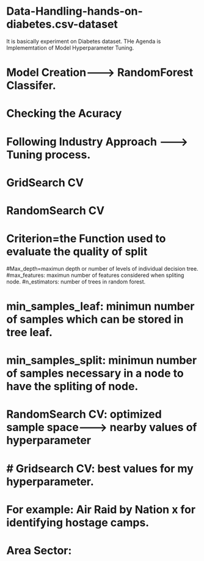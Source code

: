 # Data-Handling-hands-on-diabetes.csv-dataset
It is basically experiment on Diabetes dataset.
THe Agenda is Implememtation of Model Hyperparameter Tuning.
# Model Creation---> RandomForest Classifer.
# Checking the Acuracy
# Following Industry Approach ---> Tuning process.
# GridSearch CV
# RandomSearch CV



# Criterion=the Function used to evaluate the quality of split
#Max_depth=maximun depth or number of levels of individual decision tree.
#max_features: maximun number of features considered when spliting node.
#n_estimators: number of trees in random forest.
# min_samples_leaf: minimun number of samples which can be stored in tree leaf.
# min_samples_split: minimun number of samples necessary in a node to have the spliting of node.


# RandomSearch CV: optimized sample space---> nearby values of hyperparameter

# # Gridsearch CV: best values for my hyperparameter.
# For example:  Air Raid by Nation x for identifying hostage camps.
# Area Sector:





